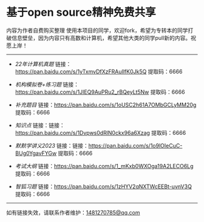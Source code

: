 # 基于open source精神免费共享
内容为作者自费购买整理
使用本项目的同学，欢迎fork，希望为专转本的同学打破信息壁垒，因为内容只有高数和计算机，希望其他大类的同学pull新的内容。祝愿上岸！
*****
 * _22年计算机真题_     链接：https://pan.baidu.com/s/1yTxmvDfXzFRAuIlfK0Jk5Q 提取码：6666

 *  _机构模拟卷+练习题_ 链接：https://pan.baidu.com/s/1JIEQ9AuPRu2_rBQeyLt5Nw 提取码：6666
  
 *  _补充题目_          链接：https://pan.baidu.com/s/1oUSC2h61A7OMbGCLyMM20g 提取码：6666

 *  _知识点_            链接：链接：https://pan.baidu.com/s/1Dvpws0dRlN0ckx96a6Xzag 提取码：6666


 *  _默默学讲义2023_    链接：链接：https://pan.baidu.com/s/1o9lOIeCuC-BUg0YgavFYGw 提取码：6666

 *  _考试大纲_          链接：https://pan.baidu.com/s/1_mKxb0WXOga19A2LECO6Lg 提取码：6666
 *  _智狐习题_       链接：https://pan.baidu.com/s/1zHYV2qNXTWcEEBt-uvnV3Q    提取码：6666

 


****
如有链接失效，请联系作者维护：1481270785@qq.com
